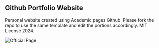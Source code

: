 ## Github Portfolio Website

Personal website created using Academic pages Github. Please fork the repo to use the same template and edit the portions accordingly. 
MIT License 2024.

![Official Page](https://academicpages.github.io/)

